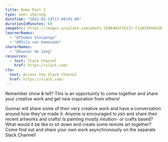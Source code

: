 ```yaml
---
title: Demo Past 1
type: peer sharing
dateTime: "2021-01-14T17:00+01:00"
durationInMinutes: 60
imageSrc: https://images.unsplash.com/photo-1596464716127-f2a82984de30?ixid=MXwxMjA3fDB8MHxwaG90by1wYWdlfHx8fGVufDB8fHw%3D&ixlib=rb-1.2.1&auto=format&fit=crop&w=1950&q=80
learnerNames:
  - "@Thomas Steigenga"
  - "@Philo van Kemenade"
sharerNames:
  - "@Gunnar de Jong"
resources:
  - text: Slack Channel
    href: https://slack.com/
cta:
  text: Access the Slack Channel
  href: https://slack.com/
---
```


Remember show & tell? This is an opportunity to come together and share your creative work and get new inspiration from others!

<!--more-->

Gunnar will share some of their very creative work and have a conversation around how they've made it. Anyone is encouraged to join and share their recent artworks and crafts! Is painting mostly intuition- or crafts based? What would it be like to sit down and create some remote art together? Come find out and share your own work asynchronously on the separate Slack Channel!
